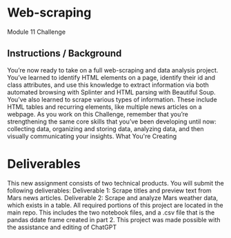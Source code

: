 # Web-scraping
Module 11 Challenge

## Instructions / Background 

You’re now ready to take on a full web-scraping and data analysis project. You’ve learned to identify HTML elements on a page, identify their id and class attributes, and use this knowledge to extract information via both automated browsing with Splinter and HTML parsing with Beautiful Soup. You’ve also learned to scrape various types of information. These include HTML tables and recurring elements, like multiple news articles on a webpage.
As you work on this Challenge, remember that you’re strengthening the same core skills that you’ve been developing until now: collecting data, organizing and storing data, analyzing data, and then visually communicating your insights.
What You're Creating


# Deliverables 
This new assignment consists of two technical products. You will submit the following deliverables: 
Deliverable 1: Scrape titles and preview text from Mars news articles. 
Deliverable 2: Scrape and analyze Mars weather data, which exists in a table. 
All required portions of this project are located in the main repo. 
This includes the two notebook files, and a .csv file that is the pandas ddate frame created in part 2. 
This project was made possible with the assistance and editing of ChatGPT
